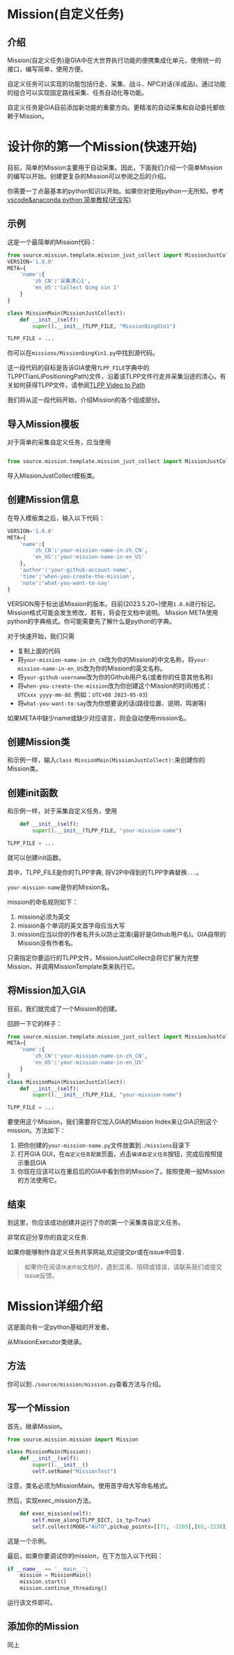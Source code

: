 # Mission(自定义任务)


## 介绍


Mission(自定义任务)是GIA中在大世界执行功能的便携集成化单元，使用统一的接口，编写简单，使用方便。

自定义任务可以实现的功能包括行走、采集、战斗、NPC对话(半成品)。通过功能的组合可以实现固定路线采集、任务自动化等功能。

自定义任务是GIA目前添加新功能的重要方向。更精准的自动采集和自动委托都依赖于Mission。

# 设计你的第一个Mission(快速开始)


目前，简单的Mission主要用于自动采集。因此，下面我们介绍一个简单Mission的编写以开始。创建更复杂的Mission可以参阅之后的介绍。

你需要一丁点最基本的python知识以开始。如果你对使用python一无所知，参考[vscode&anaconda python 简单教程(还没写)](./vscode_python.md)

## 示例


这是一个最简单的Mission代码：

```python
from source.mission.template.mission_just_collect import MissionJustCollect
VERSION='1.0.0'
META={
    'name':{
        'zh_CN':'采集清心1',
        'en_US':'Collect Qing xin 1'
    }
}

class MissionMain(MissionJustCollect):
    def __init__(self):
        super().__init__(TLPP_FILE, "MissionQingXin1")

TLPP_FILE = ...
```

你可以在`missions/MissionQingXin1.py`中找到源代码。

这一段代码的目标是告诉GIA使用`TLPP_FILE`字典中的TLPP(TianLiPositioningPath)文件，沿着该TLPP文件行走并采集沿途的清心。有关如何获得TLPP文件，请参阅[TLPP Video to Path](./video2path.md)

我们将从这一段代码开始，介绍Mission的各个组成部分。

## 导入Mission模板

对于简单的采集自定义任务，应当使用

```python

from source.mission.template.mission_just_collect import MissionJustCollect
```

导入MissionJustCollect模板类。

## 创建Mission信息
在导入模板类之后，输入以下代码：
```python
VERSION='1.0.0'
META={
    'name':{
        'zh_CN':'your-mission-name-in-zh_CN',
        'en_US':'your-mission-name-in-en_US'
    },
    'author':'your-github-account-name',
    'time':'when-you-create-the-mission',
    'note':'what-you-want-to-say'
}
```
VERSION用于标出该Mission的版本。目前(2023.5.20~)使用`1.0.0`进行标记。Mission格式可能会发生修改，若有，将会在文档中说明。
Mission META使用python的字典格式。你可能需要先了解什么是python的字典。

对于快速开始，我们只需
- 复制上面的代码
- 将`your-mission-name-in-zh_CN`改为你的Mission的中文名称，将`your-mission-name-in-en_US`改为你的Mission的英文名称。
- 将`your-github-username`改为你的Github用户名(或者你的任意其他名称)
- 将`when-you-create-the-mission`改为你创建这个Mission的时间(格式：`UTCxxx yyyy-mm-dd`. 例如：`UTC+08 2023-05-03`)
- 将`what-you-want-to-say`改为你想要说的话(路径位置、说明、鸣谢等)

如果META中缺少name或缺少对应语言，则会自动使用mission名。

## 创建Mission类

和示例一样，输入`class MissionMain(MissionJustCollect):`来创建你的Mission类。


## 创建init函数
和示例一样，对于采集自定义任务，使用
```python
    def __init__(self):
        super().__init__(TLPP_FILE, "your-mission-name")

TLPP_FILE = ...
```
就可以创建init函数。


其中，TLPP_FILE是你的TLPP字典, 将V2P中得到的TLPP字典替换`...`。

`your-mission-name`是你的Mission名。

mission的命名规则如下：

1. mission必须为英文
2. mission各个单词的英文首字母应当大写
3. mission应当以你的作者名开头以防止混淆(最好是Github用户名)。GIA自带的Mission没有作者名。

只需指定你要运行的TLPP文件，MissionJustCollect会将它扩展为完整Mission，并调用MissionTemplate类来执行它。

## 将Mission加入GIA

目前，我们就完成了一个Mission的创建。

回顾一下它的样子：

```python
from source.mission.template.mission_just_collect import MissionJustCollect
META={
    'name':{
        'zh_CN':'your-mission-name-in-zh_CN',
        'en_US':'your-mission-name-in-en_US'
    }
}
class MissionMain(MissionJustCollect):
    def __init__(self):
        super().__init__(TLPP_FILE, "your-mission-name")

TLPP_FILE = ...
```

要使用这个Mission，我们需要将它加入GIA的Mission Index来让GIA识别这个mission。方法如下：

1. 把你创建的`your-mission-name.py`文件放置到`./missions`目录下
2. 打开GIA GUI，在`自定义任务配置`页面，点击`编译自定义任务`按钮，完成后按照提示重启GIA
3. 你现在应该可以在重启后的GIA中看到你的Mission了。按照使用一般Mission的方法使用它。

## 结束

到这里，你应该成功创建并运行了你的第一个采集类自定义任务。

非常欢迎分享你的自定义任务.

如果你能够制作自定义任务共享网站,欢迎提交pr或在issue中回复.

> 如果你在阅读`快速开始`文档时，遇到混淆、阻碍或错误，请联系我们或提交issue反馈。

# Mission详细介绍

这是面向有一定python基础的开发者。


从MissionExecutor类继承。

## 方法


你可以到`./source/mission/mission.py`查看方法与介绍。

## 写一个Mission


首先，继承Mission。

```python
from source.mission.mission import Mission

class MissionMain(Mission):
    def __init__(self):
        super().__init__()
        self.setName("MissionTest")
```
注意，类名必须为MissionMain。使用首字母大写命名格式。

然后，实现exec_mission方法。

```python
    def exec_mission(self):
        self.move_along(TLPP_DICT, is_tp=True)
        self.collect(MODE="AUTO",pickup_points=[[71, -2205],[65,-2230]])
```

这是一个示例。

最后，如果你要调试你的mission，在下方加入以下代码：

```python
if __name__ == '__main__':
    mission = MissionMain()
    mission.start()
    mission.continue_threading()
```

运行该文件即可。

## 添加你的Mission


同上

